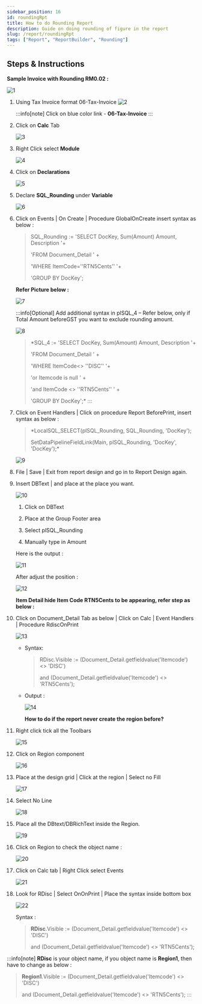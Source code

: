 ```yaml
---
sidebar_position: 16
id: roundingRpt
title: How to do Rounding Report
description: Guide on doing rounding of figure in the report
slug: /report/roundingRpt
tags: ["Report", "ReportBuilder", "Rounding"]
---
```


## Steps & Instructions

**Sample Invoice with Rounding RM0.02 :**

![1](/img/report/roundingRpt/1.png)

1. Using Tax Invoice format 06-Tax-Invoice
   ![2](/img/report/roundingRpt/2.png)

   :::info[note]
   Click on blue color link - **06-Tax-Invoice**
   :::

2. Click on **Calc** Tab

   ![3](/img/report/roundingRpt/3.png)

3. Right Click select **Module**

   ![4](/img/report/roundingRpt/4.png)

4. Click on **Declarations**

   ![5](/img/report/roundingRpt/5.png)

5. Declare **SQL_Rounding** under **Variable**

   ![6](/img/report/roundingRpt/6.png)

6. Click on Events | On Create | Procedure GlobalOnCreate insert syntax as below :

   >SQL_Rounding := 'SELECT DocKey, Sum(Amount) Amount, Description '+
   >
   >'FROM Document_Detail ' +
   >
   >'WHERE ItemCode=''RTN5Cents'' '+
   >
   >'GROUP BY DocKey';

   **Refer Picture below :**

   ![7](/img/report/roundingRpt/7.png)

   :::info[Optional]
   Add additional syntax in plSQL_4 – Refer below, only if Total Amount beforeGST you want to exclude rounding amount.

   ![8](/img/report/roundingRpt/8.png)

   >*SQL_4 := 'SELECT DocKey, Sum(Amount) Amount, Description '+
   >
   >'FROM Document_Detail ' +
   >
   >'WHERE ItemCode&lt;> ''DISC'' '+
   >
   >'or Itemcode is null ' +
   >
   >'and ItemCode &lt;> ''RTN5Cents'' ' +
   >
   >'GROUP BY DocKey';*
   :::

7. Click on Event Handlers | Click on procedure Report BeforePrint, insert syntax as below :

   >*LocalSQL_SELECT(plSQL_Rounding, SQL_Rounding, 'DocKey');
   >
   >SetDataPipelineFieldLink(Main, plSQL_Rounding, 'DocKey', 'DocKey');*

   ![9](/img/report/roundingRpt/9.png)

8. File | Save | Exit from report design and go in to Report Design again.

9. Insert DBText | and place at the place you want.

   ![10](/img/report/roundingRpt/10.png)

   1. Click on DBText

   2. Place at the Group Footer area

   3. Select plSQL_Rounding

   4. Manually type in Amount

   Here is the output :

   ![11](/img/report/roundingRpt/11.png)

   After adjust the position :

   ![12](/img/report/roundingRpt/12.png)

   **Item Detail hide Item Code RTN5Cents to be appearing, refer step as below :**

10. Click on Document_Detail Tab as below | Click on Calc | Event Handlers | Procedure RdiscOnPrint

       ![13](/img/report/roundingRpt/13.png)

    - Syntax:

       >RDisc.Visible := (Document_Detail.getfieldvalue('Itemcode') &lt;> 'DISC')
       >
       >and (Document_Detail.getfieldvalue('Itemcode') &lt;> 'RTN5Cents');

    - Output :

       ![14](/img/report/roundingRpt/14.png)

      **How to do if the report never create the region before?**

11. Right click tick all the Toolbars

      ![15](/img/report/roundingRpt/15.png)

12. Click on Region component

      ![16](/img/report/roundingRpt/16.png)

13. Place at the design grid | Click at the region | Select no Fill

      ![17](/img/report/roundingRpt/17.png)

14. Select No Line

      ![18](/img/report/roundingRpt/18.png)

15. Place all the DBtext/DBRichText inside the Region.

      ![19](/img/report/roundingRpt/19.png)

16. Click on Region to check the object name :

      ![20](/img/report/roundingRpt/20.png)

17. Click on Calc tab | Right Click select Events

      ![21](/img/report/roundingRpt/21.png)

18. Look for RDisc | Select OnOnPrint | Place the syntax inside bottom box

      ![22](/img/report/roundingRpt/22.png)

      Syntax :
      >**RDisc**.Visible := (Document_Detail.getfieldvalue('Itemcode') &lt;> 'DISC')
      >
      >and (Document_Detail.getfieldvalue('Itemcode') &lt;> 'RTN5Cents');

   :::info[note]
   **RDisc** is your object name, if you object name is **Region1**, then have to change as below :

   >**Region1**.Visible := (Document_Detail.getfieldvalue('Itemcode') &lt;> 'DISC')
   >
   >and (Document_Detail.getfieldvalue('Itemcode') &lt;> 'RTN5Cents');
   :::
